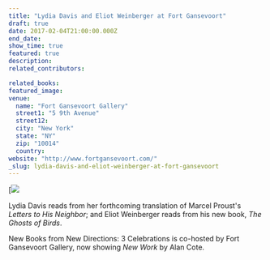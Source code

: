 ```yaml
---
title: "Lydia Davis and Eliot Weinberger at Fort Gansevoort"
draft: true
date: 2017-02-04T21:00:00.000Z
end_date:
show_time: true
featured: true
description:
related_contributors:

related_books:
featured_image: 
venue:
  name: "Fort Gansevoort Gallery"
  street1: "5 9th Avenue"
  street12:
  city: "New York"
  state: "NY"
  zip: "10014"
  country:
website: "http://www.fortgansevoort.com/"
_slug: lydia-davis-and-eliot-weinberger-at-fort-gansevoort
---
```


[![](http://lh3.googleusercontent.com/A9xo0nOav57Acy-ZLRobelQ8jYDqbZPhZmLHO_aePR0rqce3zvKUnt0R0R9byJk9ACjyYuzz46wmu1i70CSCHH3zhGKx=s1200">}}FG_AlanCote_Details_015.jpg)

Lydia Davis reads from her forthcoming translation of Marcel Proust's _Letters to His Neighbor_; and Eliot Weinberger reads from his new book, _The Ghosts of Birds_.

New Books from New Directions: 3 Celebrations is co-hosted by Fort Gansevoort Gallery, now showing _New Work_ by Alan Cote.

